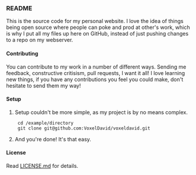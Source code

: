 ### README
This is the source code for my personal website.
I love the idea of things being open source where people can poke and prod at other's work,
which is why I put all my files up here on GitHub, instead of just pushing changes to a repo on my webserver.

#### Contributing
You can contribute to my work in a number of different ways. Sending me feedback, constructive critisism, pull requests, I want it all!
I love learning new things, if you have any contributions you feel you could make, don't hesitate to send them my way!

#### Setup
1. Setup couldn't be more simple, as my project is by no means complex.

		cd /example/directory
		git clone git@github.com:VoxelDavid/voxeldavid.git

2. And you're done! It's that easy.

#### License
Read [LICENSE.md](https://github.com/VoxelDavid/voxeldavid/blob/master/LICENSE.md) for details.